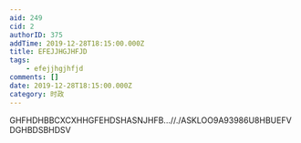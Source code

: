 ```yaml
---
aid: 249
cid: 2
authorID: 375
addTime: 2019-12-28T18:15:00.000Z
title: EFEJJHGJHFJD
tags:
    - efejjhgjhfjd
comments: []
date: 2019-12-28T18:15:00.000Z
category: 时政
---
```


GHFHDHBBCXCXHHGFEHDSHASNJHFB...//./ASKLOO9A93986U8HBUEFVDGHBDSBHDSV
